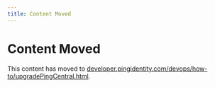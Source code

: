 ```yaml
---
title: Content Moved
---
```

# Content Moved

This content has moved to [developer.pingidentity.com/devops/how-to/upgradePingCentral.html](https://developer.pingidentity.com/devops/how-to/upgradePingCentral.html).
